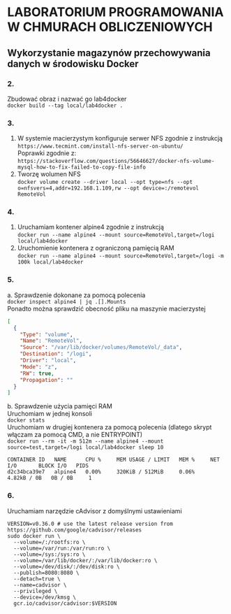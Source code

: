 # LABORATORIUM PROGRAMOWANIA W CHMURACH OBLICZENIOWYCH
## Wykorzystanie magazynów przechowywania danych w środowisku Docker

### 2.
Zbudować obraz i nazwać go lab4docker  
`docker build --tag local/lab4docker .`

### 3.
1. W systemie macierzystym konfiguruje serwer NFS zgodnie z instrukcją  
`https://www.tecmint.com/install-nfs-server-on-ubuntu/`  
Poprawki zgodnie z:
`https://stackoverflow.com/questions/56646627/docker-nfs-volume-mysql-how-to-fix-failed-to-copy-file-info`   
2. Tworzę wolumen NFS  
`docker volume create --driver local --opt type=nfs --opt o=nfsvers=4,addr=192.168.1.109,rw --opt device=:/remotevol RemoteVol`

### 4.
1. Uruchamiam kontener alpine4 zgodnie z instrukcją  
`docker run --name alpine4 --mount source=RemoteVol,target=/logi local/lab4docker`
2. Uruchomienie kontenera z ograniczoną pamięcią RAM  
`docker run --name alpine4 --mount source=RemoteVol,target=/logi -m 100k local/lab4docker`

### 5.
a. Sprawdzenie dokonane za pomocą polecenia  
`docker inspect alpine4 | jq .[].Mounts`  
Ponadto można sprawdzić obecność pliku na maszynie macierzystej  
```json
[
  {
    "Type": "volume",
    "Name": "RemoteVol",
    "Source": "/var/lib/docker/volumes/RemoteVol/_data",
    "Destination": "/logi",
    "Driver": "local",
    "Mode": "z",
    "RW": true,
    "Propagation": ""
  }
]
```
b. Sprawdzenie użycia pamięci RAM  
  Uruchomiam w jednej konsoli  
  `docker stats`  
  Uruchomiam w drugiej kontenera za pomocą polecenia (dlatego skrypt włączam za pomocą CMD, a nie ENTRYPOINT)  
  `docker run --rm -it -m 512m --name alpine4 --mount source=test,target=/logi local/lab4docker sleep 10`
```
CONTAINER ID   NAME      CPU %     MEM USAGE / LIMIT   MEM %     NET I/O       BLOCK I/O   PIDS
d2c34bca39e7   alpine4   0.00%     320KiB / 512MiB     0.06%     4.82kB / 0B   0B / 0B     1
```


### 6.
Uruchamiam narzędzie cAdvisor z domyślnymi ustawieniami
```
VERSION=v0.36.0 # use the latest release version from https://github.com/google/cadvisor/releases
sudo docker run \
  --volume=/:/rootfs:ro \
  --volume=/var/run:/var/run:ro \
  --volume=/sys:/sys:ro \
  --volume=/var/lib/docker/:/var/lib/docker:ro \
  --volume=/dev/disk/:/dev/disk:ro \
  --publish=8080:8080 \
  --detach=true \
  --name=cadvisor \
  --privileged \
  --device=/dev/kmsg \
  gcr.io/cadvisor/cadvisor:$VERSION
```